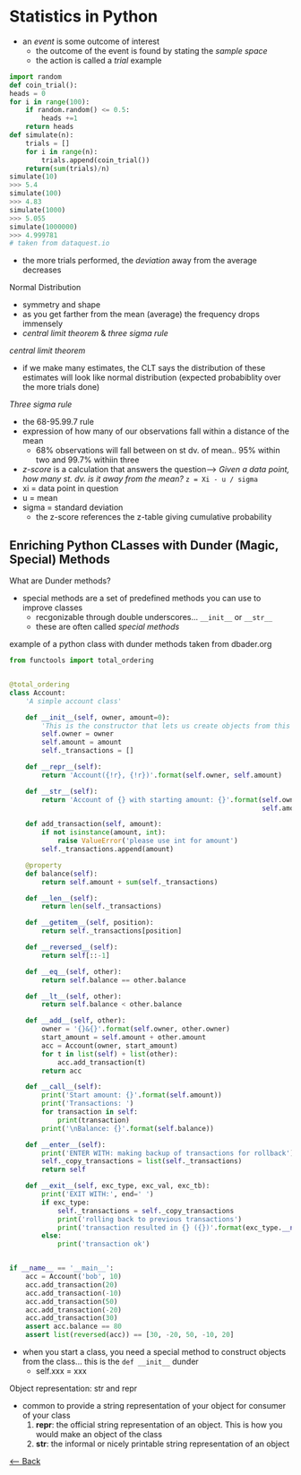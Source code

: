 # Statistics in Python

- an *event* is some outcome of interest
    - the outcome of the event is found by stating the *sample space*
    - the action is called a *trial*
example
```python
import random
def coin_trial():
heads = 0
for i in range(100):
    if random.random() <= 0.5:
        heads +=1
    return heads
def simulate(n):
    trials = []
    for i in range(n):
        trials.append(coin_trial())
    return(sum(trials)/n)
simulate(10)
>>> 5.4
simulate(100)
>>> 4.83
simulate(1000)
>>> 5.055
simulate(1000000)
>>> 4.999781
# taken from dataquest.io
```
- the more trials performed, the *deviation* away from the average decreases

Normal Distribution
- symmetry and shape
- as you get farther from the mean (average) the frequency drops immensely
- *central limit theorem* & *three sigma rule*

*central limit theorem*
- if we make many estimates, the CLT says the distribution of these estimates will look like normal distribution (expected probabiblity over the more trials done)

*Three sigma rule*
- the 68-95.99.7 rule
- expression of how many of our observations fall within a distance of the mean
    - 68% observations will fall between on st dv. of mean.. 95% within two and 99.7% withiin three
- *z-score* is a calculation that answers the question--> *Given a data point, how many st. dv. is it away from the mean?*
`z = Xi - u / sigma`
- xi = data point in question
- u = mean
- sigma = standard deviation
    - the z-score references the z-table giving cumulative probability

## Enriching Python CLasses with Dunder (Magic, Special) Methods

What are Dunder methods?
- special methods are a set of predefined methods you can use to improve classes
    - recgonizable through double underscores... `__init__` or `__str__`
    - these are often called *special methods*

example of a python class with dunder methods taken from dbader.org
```python
from functools import total_ordering


@total_ordering
class Account:
    'A simple account class'

    def __init__(self, owner, amount=0):
        'This is the constructor that lets us create objects from this class'
        self.owner = owner
        self.amount = amount
        self._transactions = []

    def __repr__(self):
        return 'Account({!r}, {!r})'.format(self.owner, self.amount)

    def __str__(self):
        return 'Account of {} with starting amount: {}'.format(self.owner,
                                                               self.amount)

    def add_transaction(self, amount):
        if not isinstance(amount, int):
            raise ValueError('please use int for amount')
        self._transactions.append(amount)

    @property
    def balance(self):
        return self.amount + sum(self._transactions)

    def __len__(self):
        return len(self._transactions)

    def __getitem__(self, position):
        return self._transactions[position]

    def __reversed__(self):
        return self[::-1]

    def __eq__(self, other):
        return self.balance == other.balance

    def __lt__(self, other):
        return self.balance < other.balance

    def __add__(self, other):
        owner = '{}&{}'.format(self.owner, other.owner)
        start_amount = self.amount + other.amount
        acc = Account(owner, start_amount)
        for t in list(self) + list(other):
            acc.add_transaction(t)
        return acc

    def __call__(self):
        print('Start amount: {}'.format(self.amount))
        print('Transactions: ')
        for transaction in self:
            print(transaction)
        print('\nBalance: {}'.format(self.balance))

    def __enter__(self):
        print('ENTER WITH: making backup of transactions for rollback')
        self._copy_transactions = list(self._transactions)
        return self

    def __exit__(self, exc_type, exc_val, exc_tb):
        print('EXIT WITH:', end=' ')
        if exc_type:
            self._transactions = self._copy_transactions
            print('rolling back to previous transactions')
            print('transaction resulted in {} ({})'.format(exc_type.__name__, exc_val))  # noqa E501
        else:
            print('transaction ok')


if __name__ == '__main__':
    acc = Account('bob', 10)
    acc.add_transaction(20)
    acc.add_transaction(-10)
    acc.add_transaction(50)
    acc.add_transaction(-20)
    acc.add_transaction(30)
    assert acc.balance == 80
    assert list(reversed(acc)) == [30, -20, 50, -10, 20]
```
- when you start a class, you need a special method to construct objects from the class... this is the `def __init__` dunder
    - self.xxx = xxx

Object representation: str and repr
- common to provide a string representation of your object for consumer of your class
    1. __repr__: the official string representation of an object. This is how you would make an object of the class
    2. __str__: the informal or nicely printable string representation of an object


[<-- Back](README.md)